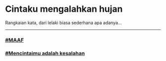 # Cintaku mengalahkan hujan

Rangkaian kata, dari lelaki biasa sederhana apa adanya...
_______________________________________________________________________________

### [#MAAF](https://itsmecevi.github.io/-MAAF/)

### [#Mencintaimu adalah kesalahan](https://itsmecevi.github.io/mencintaimu-adalah-kesalahan/)




